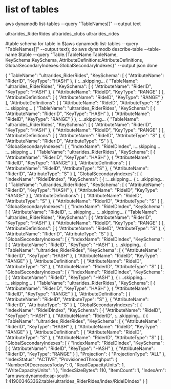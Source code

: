
# list of tables 
aws dynamodb list-tables --query "TableNames[]" --output text

ultrarides_RiderRides   ultrarides_clubs        ultrarides_rides

#table schema
for table in $(aws dynamodb list-tables --query "TableNames[]" --output text); do
    aws dynamodb describe-table --table-name $table --query "Table.{TableName:TableName, KeySchema:KeySchema, AttributeDefinitions:AttributeDefinitions, GlobalSecondaryIndexes:GlobalSecondaryIndexes}" --output json
done

{
    "TableName": "ultrarides_RiderRides",    "KeySchema": [
        {
            "AttributeName": "RiderID",
            "KeyType": "HASH"
        },
        {
:...skipping...
{
    "TableName": "ultrarides_RiderRides",
    "KeySchema": [
        {
            "AttributeName": "RiderID",
            "KeyType": "HASH"
        },
        {
            "AttributeName": "RideID",
            "KeyType": "RANGE"
        }
    ],
    "AttributeDefinitions": [
        {
            "AttributeName": "RideID",
            "KeyType": "RANGE"
        }
    ],
    "AttributeDefinitions": [
        {
            "AttributeName": "RideID",
            "AttributeType": "S"
:...skipping...
{
    "TableName": "ultrarides_RiderRides",
    "KeySchema": [
        {
            "AttributeName": "RiderID",
            "KeyType": "HASH"
        },
        {
            "AttributeName": "RideID",
            "KeyType": "RANGE"
        }
        },
:...skipping...
{
    "TableName": "ultrarides_RiderRides",
    "KeySchema": [
        {
            "AttributeName": "RiderID",
            "KeyType": "HASH"
        },
        {
            "AttributeName": "RideID",
            "KeyType": "RANGE"
        }
    ],
    "AttributeDefinitions": [
        {
            "AttributeName": "RideID",
            "AttributeType": "S"
        },
        {
            "AttributeName": "RiderID",
            "AttributeType": "S"
        }
    ],
    "GlobalSecondaryIndexes": [
        {
            "IndexName": "RideIDIndex",
:...skipping...
:...skipping...
{
    "TableName": "ultrarides_RiderRides",
    "KeySchema": [
        {
            "AttributeName": "RiderID",
            "KeyType": "HASH"
        },
        {
            "AttributeName": "RideID",
            "KeyType": "RANGE"
        }
    ],
    "AttributeDefinitions": [
        {
            "AttributeName": "RideID",
            "AttributeType": "S"
        },
        {
            "AttributeName": "RiderID",
            "AttributeType": "S"
        }
    ],
    "GlobalSecondaryIndexes": [
        {
            "IndexName": "RideIDIndex",
            "KeySchema": [
                {
:...skipping...
                {
:...skipping...
{
    "TableName": "ultrarides_RiderRides",
    "KeySchema": [
        {
            "AttributeName": "RiderID",
            "KeyType": "HASH"
        },
        {
            "AttributeName": "RideID",
            "KeyType": "RANGE"
        }
    ],
    "AttributeDefinitions": [
        {
            "AttributeName": "RideID",
            "AttributeType": "S"
        },
        {
            "AttributeName": "RiderID",
            "AttributeType": "S"
        }
    ],
    "GlobalSecondaryIndexes": [
        {
            "IndexName": "RideIDIndex",
            "KeySchema": [
                {
                    "AttributeName": "RideID",
:...skipping...
:...skipping...
{
    "TableName": "ultrarides_RiderRides",
    "KeySchema": [
        {
            "AttributeName": "RiderID",
            "KeyType": "HASH"
        },
        {
            "AttributeName": "RideID",
            "KeyType": "RANGE"
        }
    ],
    "AttributeDefinitions": [
        {
            "AttributeName": "RideID",
            "AttributeType": "S"
        },
        {
            "AttributeName": "RiderID",
            "AttributeType": "S"
        }
    ],
    "GlobalSecondaryIndexes": [
        {
            "IndexName": "RideIDIndex",
            "KeySchema": [
                {
                    "AttributeName": "RideID",
                    "KeyType": "HASH"
                },
:...skipping...
{
    "TableName": "ultrarides_RiderRides",
    "KeySchema": [
        {
            "AttributeName": "RiderID",
            "KeyType": "HASH"
        },
        {
            "AttributeName": "RideID",
            "KeyType": "RANGE"
        }
    ],
    "AttributeDefinitions": [
        {
            "AttributeName": "RideID",
            "AttributeType": "S"
        },
        {
            "AttributeName": "RiderID",
            "AttributeType": "S"
        }
    ],
    "GlobalSecondaryIndexes": [
        {
            "IndexName": "RideIDIndex",
            "KeySchema": [
                {
                    "AttributeName": "RideID",
                    "KeyType": "HASH"
                },
                {
:...skipping...
:...skipping...
{
    "TableName": "ultrarides_RiderRides",
    "KeySchema": [
        {
            "AttributeName": "RiderID",
            "KeyType": "HASH"
        },
        {
            "AttributeName": "RideID",
            "KeyType": "RANGE"
        }
    ],
    "AttributeDefinitions": [
        {
            "AttributeName": "RideID",
            "AttributeType": "S"
        },
        {
            "AttributeName": "RiderID",
            "AttributeType": "S"
        }
    ],
    "GlobalSecondaryIndexes": [
        {
            "IndexName": "RideIDIndex",
            "KeySchema": [
                {
                    "AttributeName": "RideID",
                    "KeyType": "HASH"
                },
                {
                    "AttributeName": "RiderID",
:...skipping...
{
{
    "TableName": "ultrarides_RiderRides",
    "KeySchema": [
        {
            "AttributeName": "RiderID",
            "KeyType": "HASH"
        },
        {
            "AttributeName": "RideID",
            "KeyType": "RANGE"
        }
    ],
    "AttributeDefinitions": [
        {
            "AttributeName": "RideID",
            "AttributeType": "S"
        },
        {
            "AttributeName": "RiderID",
            "AttributeType": "S"
        }
    ],
      "GlobalSecondaryIndexes": [
        {
            "IndexName": "RideIDIndex",
            "KeySchema": [
                {
                    "AttributeName": "RideID",
                    "KeyType": "HASH"
                },
                {
                    "AttributeName": "RiderID",
                    "KeyType": "RANGE"
                }
            ],
            "Projection": {
                "ProjectionType": "ALL"
            },
            "IndexStatus": "ACTIVE",
            "ProvisionedThroughput": {
                "NumberOfDecreasesToday": 0,
                "ReadCapacityUnits": 1,
                "WriteCapacityUnits": 1
            },
            "IndexSizeBytes": 110,
            "ItemCount": 1,
            "IndexArn": "arn:aws:dynamodb:ap-south-1:419003463362:table/ultrarides_RiderRides/index/RideIDIndex"
        }
    ]